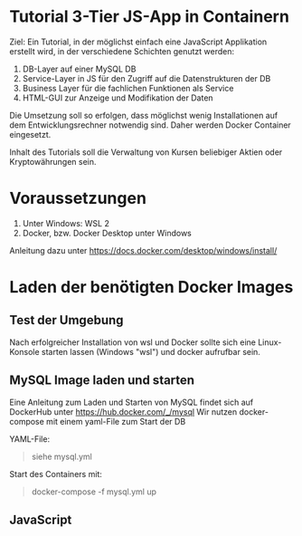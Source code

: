 # Tutorial 3-Tier JS-App in Containern

Ziel: Ein Tutorial, in der möglichst einfach eine JavaScript Applikation erstellt wird, in der verschiedene 
Schichten genutzt werden:

1. DB-Layer auf einer MySQL DB
2. Service-Layer in JS für den Zugriff auf die Datenstrukturen der DB
3. Business Layer für die fachlichen Funktionen als Service
4. HTML-GUI zur Anzeige und Modifikation der Daten

Die Umsetzung soll so erfolgen, dass möglichst wenig Installationen auf dem Entwicklungsrechner notwendig sind. Daher
werden Docker Container eingesetzt.

Inhalt des Tutorials soll die Verwaltung von Kursen beliebiger Aktien oder Kryptowährungen sein.

# Voraussetzungen

1. Unter Windows: WSL 2
2. Docker, bzw. Docker Desktop unter Windows

Anleitung dazu unter https://docs.docker.com/desktop/windows/install/


# Laden der benötigten Docker Images

## Test der Umgebung

Nach erfolgreicher Installation von wsl und Docker sollte sich eine Linux-Konsole starten lassen (Windows "wsl") und docker aufrufbar sein.

## MySQL Image laden und starten

Eine Anleitung zum Laden und Starten von MySQL findet sich auf DockerHub unter https://hub.docker.com/_/mysql
Wir nutzen docker-compose mit einem yaml-File zum Start der DB

YAML-File:
> siehe mysql.yml

Start des Containers mit:
> docker-compose -f mysql.yml up

## JavaScript 